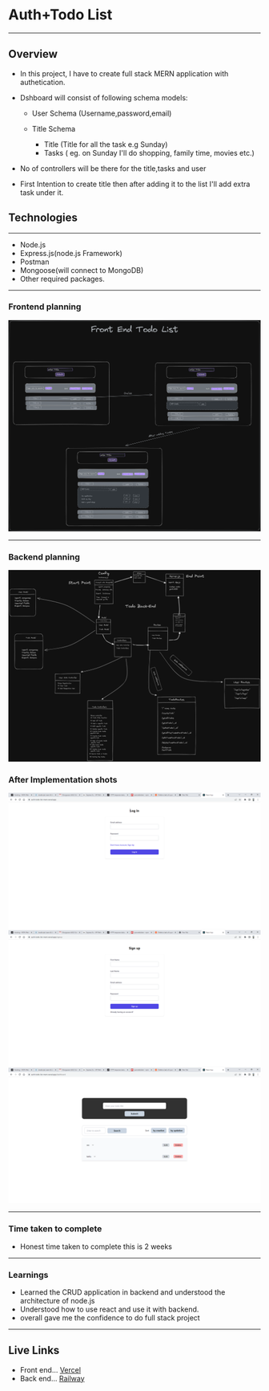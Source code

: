 # Auth+Todo List

---

## Overview

- In this project, I have to create full stack MERN application with authetication.

- Dshboard will consist of following schema models:

  - User Schema (Username,password,email)

  - Title Schema

    - Title (Title for all the task e.g Sunday)
    - Tasks ( eg. on Sunday I'll do shopping, family time, movies etc.)

- No of controllers will be there for the title,tasks and user

- First Intention to create title then after adding it to the list I'll add extra task under it.

## Technologies 

---

- Node.js
- Express.js(node.js Framework)
- Postman
- Mongoose(will connect to MongoDB)
- Other required packages.

---

### Frontend planning

![pic1](./Frontend_Plan.png)

---

### Backend planning

![pic2](./Backend_Plan.png)

### After Implementation shots

![ss1](./screenshots/login.png)
![ss2](./screenshots/register.png)
![ss3](./screenshots/dashboard.png)

---

### Time taken to complete

- Honest time taken to complete this is 2 weeks

---

### Learnings

- Learned the CRUD application in backend and understood the architecture of node.js
- Understood how to use react and use it with backend.
- overall gave me the confidence to do full stack project

---

## Live Links

- Front end...
  [Vercel](https://crud-todo-app-two.vercel.app/)
- Back end...
  [Railway](https://auth-todo-list-mern-production-e11d.up.railway.app/)
